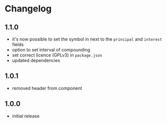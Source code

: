 # Changelog

## 1.1.0

- it's now possible to set the symbol in next to the `principal` and `interest` fields
- option to set interval of compounding
- set correct licence (GPLv3) in `package.json`
- updated dependencies

## 1.0.1

- removed header from component

## 1.0.0

- initial release
